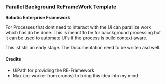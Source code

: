 ### Parallel Background ReFrameWork Template ###
**Robotic Enterprise Framework**

For Processes that dont need to interact with the Ui can parallize work which has do be done.
This is meant to be for bacckground processing but it can be used to automate Ui´s if the process is build context aware.

This ist still an early stage. The Documentation need to be wriiten asd well.

#### Credits ####
- UiPath for providing the RE-Framework
- Max (co-worker from cronos) to bring this idea into my mind
